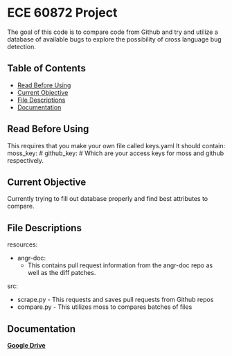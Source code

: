 # ECE 60872  Project
The goal of this code is to compare code from Github and try and utilize a database of available bugs to explore the possibility of cross language bug detection.
## Table of Contents
- [Read Before Using](#Read-Before-Using)
- [Current Objective](#Current-Objective)
- [File Descriptions](#File-Descriptions)
- [Documentation](#Documentation)
## Read Before Using
This requires that you make your own file called keys.yaml
It should contain:
moss_key: #
github_key: #
Which are your access keys for moss and github respectively.
## Current Objective
Currently trying to fill out database properly and find best attributes to compare.
## File Descriptions

resources:
- angr-doc:
    - This contains pull request information from the angr-doc repo as well as the diff patches.

src:
- scrape.py - This requests and saves pull requests from Github repos
- compare.py - This utilizes moss to compares batches of files

## Documentation
<a href="https://drive.google.com/drive/folders/1_tWJnuwvGK4Sipk9GKJuF0c3zbFcgULW?usp=sharing" target="_blank">**Google Drive**</a>
